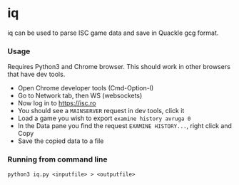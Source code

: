 # iq

iq can be used to parse ISC game data and save in Quackle gcg format.

### Usage

Requires Python3 and Chrome browser. This should work in other browsers that have dev tools.

- Open Chrome developer tools (Cmd-Option-I)
- Go to Network tab, then WS (websockets)
- Now log in to https://isc.ro
- You should see a `MAINSERVER` request in dev tools, click it
- Load a game you wish to export `examine history avruga 0`
- In the Data pane you find the request `EXAMINE HISTORY...`, right click and Copy
- Save the copied data to a file

### Running from command line

`python3 iq.py <inputfile> > <outputfile>`

